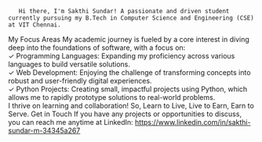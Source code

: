        Hi there, I'm Sakthi Sundar! A passionate and driven student currently pursuing my B.Tech in Computer Science and Engineering (CSE) at VIT Chennai.  
My Focus Areas My academic journey is fueled by a core interest in diving deep into the foundations of software, with a focus on:  
     ✓ Programming Languages: Expanding my proficiency across various languages to build versatile solutions.  
     ✓ Web Development: Enjoying the challenge of transforming concepts into robust and user-friendly digital experiences.  
     ✓ Python Projects: Creating small, impactful projects using Python, which allows me to rapidly prototype solutions to real-world problems.  
I thrive on learning and collaboration! So, Learn to Live, Live to Earn, Earn to Serve.
Get in Touch If you have any projects or opportunities to discuss, you can reach me anytime at LinkedIn: https://www.linkedin.com/in/sakthi-sundar-m-34345a267 
 
